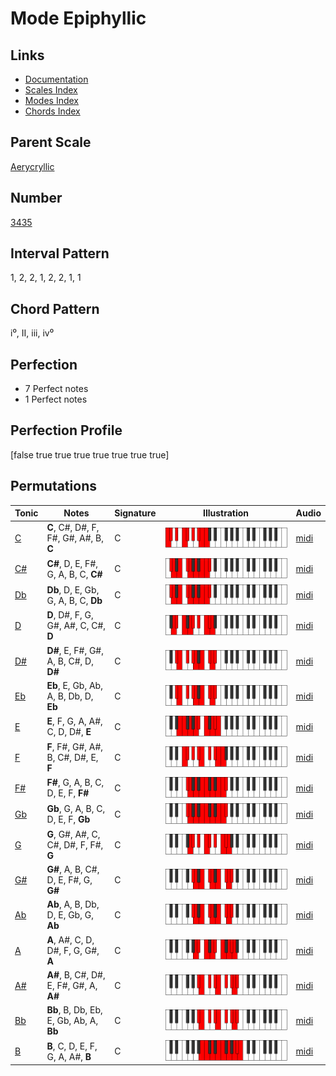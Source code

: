 # Mode Epiphyllic

## Links

- [Documentation](index.md)
- [Scales Index](Scales.md)
- [Modes Index](Modes.md)
- [Chords Index](Chords.md)

## Parent Scale

[Aerycryllic](ScaleAerycryllic.md)

## Number

[3435](https://ianring.com/musictheory/scales/3435)

## Interval Pattern

1, 2, 2, 1, 2, 2, 1, 1

## Chord Pattern

i⁰, II, iii, iv⁰

## Perfection

- 7 Perfect notes
- 1 Perfect notes

## Perfection Profile

[false true true true true true true true]

## Permutations

| Tonic | Notes | Signature | Illustration | Audio |
|-------|-------|-----------|--------------|-------|
| [C](ModeCNaturalEpiphyllic.md) | **C**, C#, D#, F, F#, G#, A#, B, **C** | C | ![CNaturalEpiphyllic](ModeCNaturalEpiphyllic.png) | [midi](https://github.com/edipermadi/music/blob/main/docs/ModeCNaturalEpiphyllic.mid?raw=true) |
| [C#](ModeCSharpEpiphyllic.md) | **C#**, D, E, F#, G, A, B, C, **C#** | C | ![CSharpEpiphyllic](ModeCSharpEpiphyllic.png) | [midi](https://github.com/edipermadi/music/blob/main/docs/ModeCSharpEpiphyllic.mid?raw=true) |
| [Db](ModeDFlatEpiphyllic.md) | **Db**, D, E, Gb, G, A, B, C, **Db** | C | ![DFlatEpiphyllic](ModeDFlatEpiphyllic.png) | [midi](https://github.com/edipermadi/music/blob/main/docs/ModeDFlatEpiphyllic.mid?raw=true) |
| [D](ModeDNaturalEpiphyllic.md) | **D**, D#, F, G, G#, A#, C, C#, **D** | C | ![DNaturalEpiphyllic](ModeDNaturalEpiphyllic.png) | [midi](https://github.com/edipermadi/music/blob/main/docs/ModeDNaturalEpiphyllic.mid?raw=true) |
| [D#](ModeDSharpEpiphyllic.md) | **D#**, E, F#, G#, A, B, C#, D, **D#** | C | ![DSharpEpiphyllic](ModeDSharpEpiphyllic.png) | [midi](https://github.com/edipermadi/music/blob/main/docs/ModeDSharpEpiphyllic.mid?raw=true) |
| [Eb](ModeEFlatEpiphyllic.md) | **Eb**, E, Gb, Ab, A, B, Db, D, **Eb** | C | ![EFlatEpiphyllic](ModeEFlatEpiphyllic.png) | [midi](https://github.com/edipermadi/music/blob/main/docs/ModeEFlatEpiphyllic.mid?raw=true) |
| [E](ModeENaturalEpiphyllic.md) | **E**, F, G, A, A#, C, D, D#, **E** | C | ![ENaturalEpiphyllic](ModeENaturalEpiphyllic.png) | [midi](https://github.com/edipermadi/music/blob/main/docs/ModeENaturalEpiphyllic.mid?raw=true) |
| [F](ModeFNaturalEpiphyllic.md) | **F**, F#, G#, A#, B, C#, D#, E, **F** | C | ![FNaturalEpiphyllic](ModeFNaturalEpiphyllic.png) | [midi](https://github.com/edipermadi/music/blob/main/docs/ModeFNaturalEpiphyllic.mid?raw=true) |
| [F#](ModeFSharpEpiphyllic.md) | **F#**, G, A, B, C, D, E, F, **F#** | C | ![FSharpEpiphyllic](ModeFSharpEpiphyllic.png) | [midi](https://github.com/edipermadi/music/blob/main/docs/ModeFSharpEpiphyllic.mid?raw=true) |
| [Gb](ModeGFlatEpiphyllic.md) | **Gb**, G, A, B, C, D, E, F, **Gb** | C | ![GFlatEpiphyllic](ModeGFlatEpiphyllic.png) | [midi](https://github.com/edipermadi/music/blob/main/docs/ModeGFlatEpiphyllic.mid?raw=true) |
| [G](ModeGNaturalEpiphyllic.md) | **G**, G#, A#, C, C#, D#, F, F#, **G** | C | ![GNaturalEpiphyllic](ModeGNaturalEpiphyllic.png) | [midi](https://github.com/edipermadi/music/blob/main/docs/ModeGNaturalEpiphyllic.mid?raw=true) |
| [G#](ModeGSharpEpiphyllic.md) | **G#**, A, B, C#, D, E, F#, G, **G#** | C | ![GSharpEpiphyllic](ModeGSharpEpiphyllic.png) | [midi](https://github.com/edipermadi/music/blob/main/docs/ModeGSharpEpiphyllic.mid?raw=true) |
| [Ab](ModeAFlatEpiphyllic.md) | **Ab**, A, B, Db, D, E, Gb, G, **Ab** | C | ![AFlatEpiphyllic](ModeAFlatEpiphyllic.png) | [midi](https://github.com/edipermadi/music/blob/main/docs/ModeAFlatEpiphyllic.mid?raw=true) |
| [A](ModeANaturalEpiphyllic.md) | **A**, A#, C, D, D#, F, G, G#, **A** | C | ![ANaturalEpiphyllic](ModeANaturalEpiphyllic.png) | [midi](https://github.com/edipermadi/music/blob/main/docs/ModeANaturalEpiphyllic.mid?raw=true) |
| [A#](ModeASharpEpiphyllic.md) | **A#**, B, C#, D#, E, F#, G#, A, **A#** | C | ![ASharpEpiphyllic](ModeASharpEpiphyllic.png) | [midi](https://github.com/edipermadi/music/blob/main/docs/ModeASharpEpiphyllic.mid?raw=true) |
| [Bb](ModeBFlatEpiphyllic.md) | **Bb**, B, Db, Eb, E, Gb, Ab, A, **Bb** | C | ![BFlatEpiphyllic](ModeBFlatEpiphyllic.png) | [midi](https://github.com/edipermadi/music/blob/main/docs/ModeBFlatEpiphyllic.mid?raw=true) |
| [B](ModeBNaturalEpiphyllic.md) | **B**, C, D, E, F, G, A, A#, **B** | C | ![BNaturalEpiphyllic](ModeBNaturalEpiphyllic.png) | [midi](https://github.com/edipermadi/music/blob/main/docs/ModeBNaturalEpiphyllic.mid?raw=true) |
